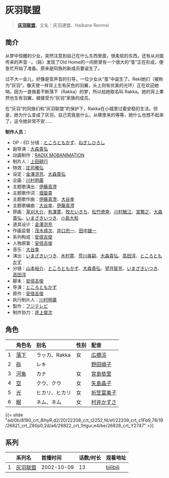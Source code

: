 # 灰羽联盟


> <u>**[灰羽联盟](https://bgm.tv/subject/893)**</u>，又名：灰羽連盟、Haibane Renmei

## 简介

从梦中惊醒的少女，突然注意到自己在什么东西里面，很柔软的东西，还有从对面传来的声音···。（砾）发现了Old Home的一间房里有一个很大的“茧”正在形成，便急忙开始了准备。原来是同族的新成员要诞生了。

过不大一会儿，好像是受声音的引导，一位少女从“茧”中诞生了。Reki她们（被称为“灰羽”，像天使一样背上生有灰色的羽翼，头上则有优美的光环）正在欢迎她呐。因为一直做着不断落下（Rakka）的梦，所以给她取名叫 Rakka。她的背上果然也生有羽翼，被接受为“灰羽”家族的成员。

在“灰羽”的同族们和“灰羽联盟”的保护下，Rakka在小城里过着安稳的生活。但是，她为什么变成了灰羽，自己究竟是什么，从哪里来的等等，她什么也想不起来了，这令她非常不安……

**制作人员：**
- OP・ED 分镜：[ところともかず](https://bgm.tv/person/700)、[ねぎしひろし](https://bgm.tv/person/403)
- 副导演：[大森貴弘](https://bgm.tv/person/654)
- 动画制作：[RADIX MOBANIMATION](https://bgm.tv/person/1564)
- 制片人：[上田耕行](https://bgm.tv/person/48713)
- 特效：[庄司雅弘](https://bgm.tv/person/19152)
- 设定：[金澤洪充](https://bgm.tv/person/3768)、[大森貴弘](https://bgm.tv/person/654)
- 企画：[川村明廣](https://bgm.tv/person/238)
- 主题歌演出：[伊藤真澄](https://bgm.tv/person/383)
- 主题歌作词：[畑亜貴](https://bgm.tv/person/7329)
- 主题歌作曲：[伊藤真澄](https://bgm.tv/person/383)、[大谷幸](https://bgm.tv/person/234)
- 主题歌编曲：[大谷幸](https://bgm.tv/person/234)、[伊藤真澄](https://bgm.tv/person/383)
- 原画：[草刈大介](https://bgm.tv/person/13336)、[有澤寛](https://bgm.tv/person/12559)、[牧だいきち](https://bgm.tv/person/33779)、[松竹徳幸](https://bgm.tv/person/2878)、[川村敏江](https://bgm.tv/person/3332)、[宮繁之](https://bgm.tv/person/1438)、[大森貴弘](https://bgm.tv/person/654)、[いまざきいつき](https://bgm.tv/person/2354)、[小島大和](https://bgm.tv/person/14525)
- 道具设计：[金澤洪充](https://bgm.tv/person/3768)
- 作画监督：[茂木琢次](https://bgm.tv/person/21669)、[井口忠一](https://bgm.tv/person/3000)、[田中雄一](https://bgm.tv/person/3611)
- 系列构成：[安倍吉俊](https://bgm.tv/person/203)
- 人物原案：[安倍吉俊](https://bgm.tv/person/203)
- 音乐：[大谷幸](https://bgm.tv/person/234)
- 演出：[いまざきいつき](https://bgm.tv/person/2354)、[木村寛](https://bgm.tv/person/13038)、[荒川眞嗣](https://bgm.tv/person/1798)、[大森貴弘](https://bgm.tv/person/654)、[高田淳](https://bgm.tv/person/1326)、[ところともかず](https://bgm.tv/person/700)
- 分镜：[山本裕介](https://bgm.tv/person/1716)、[ところともかず](https://bgm.tv/person/700)、[大森貴弘](https://bgm.tv/person/654)、[望月智充](https://bgm.tv/person/581)、[いまざきいつき](https://bgm.tv/person/2354)、[高田淳](https://bgm.tv/person/1326)
- 脚本：[安倍吉俊](https://bgm.tv/person/203)
- 导演：[ところともかず](https://bgm.tv/person/700)
- 原作：[安倍吉俊](https://bgm.tv/person/203)
- 执行制片人：[川村明廣](https://bgm.tv/person/238)
- 製作：[フジテレビ](https://bgm.tv/person/277)
- 制作协力：[井上俊次](https://bgm.tv/person/963)

## 角色

|     |   角色名   |   别名  | 性别 |  配音  |
|:--- |:------  |:----      |:---  |:--   |
| 1 | [落下](https://bgm.tv/character/8190) | ラッカ、Rakka | 女 | [広橋涼](https://bgm.tv/person/4165) |
| 2 | [砾](https://bgm.tv/character/22208) | レキ |  | [野田順子](https://bgm.tv/person/3905) |
| 3 | [河鱼](https://bgm.tv/character/22209) | カナ | 女 | [宮島依里](https://bgm.tv/person/5616) |
| 4 | [空](https://bgm.tv/character/26821) | クウ、クウ | 女 | [矢島晶子](https://bgm.tv/person/3829) |
| 5 | [光](https://bgm.tv/character/26822) | ヒカリ、ヒカリ | 女 | [折笠富美子](https://bgm.tv/person/4042) |
| 6 | [眠](https://bgm.tv/character/26828) | ネム、ネム | 女 | [村井かずさ](https://bgm.tv/person/5069) |

{{< slide "ad/0b/8190_crt_8ihyR,d2/20/22208_crt_t2252,f4/ef/22209_crt_c1Fb9,78/19/26821_crt_Z80p0,2d/a6/26822_crt_1Hgur,e4/be/26828_crt_Y2747" >}}

## 系列

|     |   系列名   |   首播时间  | 话数/时长  | 观看地址 |
|:---  |:------    |:----      |:---       |:---  |
| 1 |[灰羽联盟](https://bgm.tv/subject/893)| 2002-10-09 | 13 | [bilibili](https://www.bilibili.com/bangumi/play/ss2074)  |



